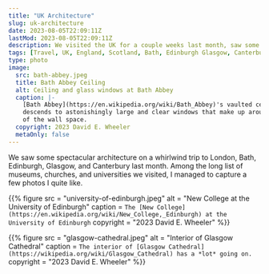```yaml
---
title: "UK Architecture"
slug: uk-architecture
date: 2023-08-05T22:09:11Z
lastMod: 2023-08-05T22:09:11Z
description: We visited the UK for a couple weeks last month, saw some pretty amazing ancient architecture, a few photos of which I quite like.
tags: [Travel, UK, England, Scotland, Bath, Edinburgh Glasgow, Canterbury]
type: photo
image:
  src: bath-abbey.jpeg
  title: Bath Abbey Ceiling
  alt: Ceiling and glass windows at Bath Abbey
  caption: |-
    [Bath Abbey](https://en.wikipedia.org/wiki/Bath_Abbey)'s vaulted ceiling
    descends to astonishingly large and clear windows that make up around 80%
    of the wall space.
  copyright: 2023 David E. Wheeler
  metaOnly: false
---
```


We saw some spectacular architecture on a whirlwind trip to London, Bath,
Edinburgh, Glasgow, and Canterbury last month. Among the long list of museums,
churches, and universities we visited, I managed to capture a few photos I quite
like.

{{% figure
    src       = "university-of-edinburgh.jpeg"
    alt       = "New College at the University of Edinburgh"
    caption   = `The [New College](https://en.wikipedia.org/wiki/New_College,_Edinburgh)
at the University of Edinburgh`
    copyright = "2023 David E. Wheeler"
%}}

{{% figure
    src       = "glasgow-cathedral.jpeg"
    alt       = "Interior of Glasgow Cathedral"
    caption   = `The interior of [Glasgow Cathedral](https://wikipedia.org/wiki/Glasgow_Cathedral)
has a *lot* going on.`
    copyright = "2023 David E. Wheeler"
%}}

